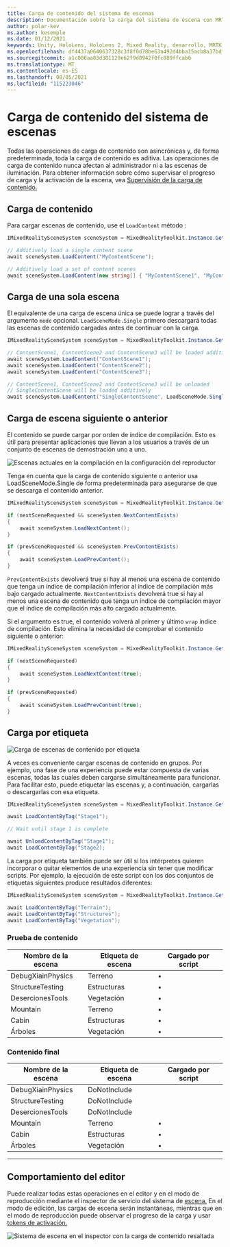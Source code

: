 ```yaml
---
title: Carga de contenido del sistema de escenas
description: Documentación sobre la carga del sistema de escena con MRTK
author: polar-kev
ms.author: kesemple
ms.date: 01/12/2021
keywords: Unity, HoloLens, HoloLens 2, Mixed Reality, desarrollo, MRTK
ms.openlocfilehash: df4437a0640637328c3f8f0d78be63a492d4bba15acb8a37bdf2dd3c32d89a59
ms.sourcegitcommit: a1c086aa83d381129e62f9d8942f0fc889ffcab0
ms.translationtype: MT
ms.contentlocale: es-ES
ms.lasthandoff: 08/05/2021
ms.locfileid: "115223046"
---
```

# <a name="scene-system-content-loading"></a>Carga de contenido del sistema de escenas

Todas las operaciones de carga de contenido son asincrónicas y, de forma predeterminada, toda la carga de contenido es aditiva. Las operaciones de carga de contenido nunca afectan al administrador ni a las escenas de iluminación. Para obtener información sobre cómo supervisar el progreso de carga y la activación de la escena, vea [Supervisión de la carga de contenido.](scene-system-load-progress.md)

## <a name="loading-content"></a>Carga de contenido

Para cargar escenas de contenido, use el `LoadContent` método :

```c#
IMixedRealitySceneSystem sceneSystem = MixedRealityToolkit.Instance.GetService<IMixedRealitySceneSystem>();

// Additively load a single content scene
await sceneSystem.LoadContent("MyContentScene");

// Additively load a set of content scenes
await sceneSystem.LoadContent(new string[] { "MyContentScene1", "MyContentScene2", "MyContentScene3" });
```

## <a name="single-scene-loading"></a>Carga de una sola escena

El equivalente de una carga de escena única se puede lograr a través del argumento `mode` opcional. `LoadSceneMode.Single` primero descargará todas las escenas de contenido cargadas antes de continuar con la carga.

```c#
IMixedRealitySceneSystem sceneSystem = MixedRealityToolkit.Instance.GetService<IMixedRealitySceneSystem>();

// ContentScene1, ContentScene2 and ContentScene3 will be loaded additively
await sceneSystem.LoadContent("ContentScene1");
await sceneSystem.LoadContent("ContentScene2");
await sceneSystem.LoadContent("ContentScene3");

// ContentScene1, ContentScene2 and ContentScene3 will be unloaded
// SingleContentScene will be loaded additively
await sceneSystem.LoadContent("SingleContentScene", LoadSceneMode.Single);
```

## <a name="next--previous-scene-loading"></a>Carga de escena siguiente o anterior

El contenido se puede cargar por orden de índice de compilación. Esto es útil para presentar aplicaciones que llevan a los usuarios a través de un conjunto de escenas de demostración uno a uno.

![Escenas actuales en la compilación en la configuración del reproductor](../images/scene-system/MRTK_SceneSystemBuildSettings.png)

Tenga en cuenta que la carga de contenido siguiente o anterior usa LoadSceneMode.Single de forma predeterminada para asegurarse de que se descarga el contenido anterior.

```c#
IMixedRealitySceneSystem sceneSystem = MixedRealityToolkit.Instance.GetService<IMixedRealitySceneSystem>();

if (nextSceneRequested && sceneSystem.NextContentExists)
{
    await sceneSystem.LoadNextContent();
}

if (prevSceneRequested && sceneSystem.PrevContentExists)
{
    await sceneSystem.LoadPrevContent();
}
```

`PrevContentExists` devolverá true si hay al menos una escena de contenido que tenga un índice de compilación inferior al índice de compilación más bajo cargado actualmente. `NextContentExists` devolverá true si hay al menos una escena de contenido que tenga un índice de compilación mayor que el índice de compilación más alto cargado actualmente.

Si el argumento es true, el contenido volverá al primer y último `wrap` índice de compilación. Esto elimina la necesidad de comprobar el contenido siguiente o anterior:

```c#
IMixedRealitySceneSystem sceneSystem = MixedRealityToolkit.Instance.GetService<IMixedRealitySceneSystem>();

if (nextSceneRequested)
{
    await sceneSystem.LoadNextContent(true);
}

if (prevSceneRequested)
{
    await sceneSystem.LoadPrevContent(true);
}
```

## <a name="loading-by-tag"></a>Carga por etiqueta

![Carga de escenas de contenido por etiqueta](../images/scene-system/MRTK_SceneSystemLoadingByTag.png)

A veces es conveniente cargar escenas de contenido en grupos. Por ejemplo, una fase de una experiencia puede estar compuesta de varias escenas, todas las cuales deben cargarse simultáneamente para funcionar. Para facilitar esto, puede etiquetar las escenas y, a continuación, cargarlas o descargarlas con esa etiqueta.

```c#
IMixedRealitySceneSystem sceneSystem = MixedRealityToolkit.Instance.GetService<IMixedRealitySceneSystem>();

await LoadContentByTag("Stage1");

// Wait until stage 1 is complete

await UnloadContentByTag("Stage1");
await LoadContentByTag("Stage2);
```

La carga por etiqueta también puede ser útil si los intérpretes quieren incorporar o quitar elementos de una experiencia sin tener que modificar scripts. Por ejemplo, la ejecución de este script con los dos conjuntos de etiquetas siguientes produce resultados diferentes:

```c#
IMixedRealitySceneSystem sceneSystem = MixedRealityToolkit.Instance.GetService<IMixedRealitySceneSystem>();

await LoadContentByTag("Terrain");
await LoadContentByTag("Structures");
await LoadContentByTag("Vegetation");
```

### <a name="testing-content"></a>Prueba de contenido

Nombre de la escena | Etiqueta de escena | Cargado por script
---|---|---
DebugXiainPhysics | Terreno | •
StructureTesting | Estructuras | •
DesercionesTools | Vegetación | •
Mountain | Terreno | •
Cabin | Estructuras | •
Árboles | Vegetación | •

### <a name="final-content"></a>Contenido final

Nombre de la escena | Etiqueta de escena | Cargado por script
---|---|---
DebugXiainPhysics | DoNotInclude |
StructureTesting | DoNotInclude |
DesercionesTools | DoNotInclude |
Mountain | Terreno | •
Cabin | Estructuras | •
Árboles | Vegetación | •

---

## <a name="editor-behavior"></a>Comportamiento del editor

Puede realizar todas estas operaciones en el editor y en el modo de reproducción mediante el inspector de servicio del sistema de [escena.](../../configuration/mixed-reality-configuration-guide.md#editor-utilities) En el modo de edición, las cargas de escena serán instantáneas, mientras que en el modo de reproducción puede observar el progreso de la carga y usar [tokens de activación.](scene-system-load-progress.md)

![Sistema de escena en el inspector con la carga de contenido resaltada](../images/scene-system/MRTK_SceneSystemServiceInspector.PNG)

